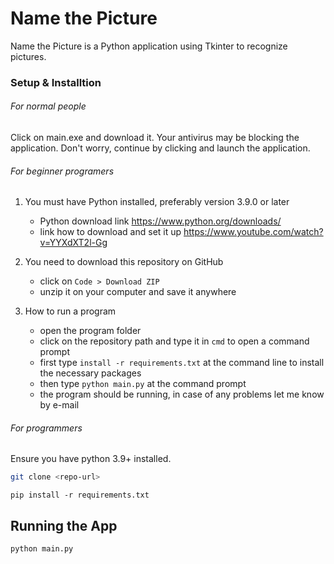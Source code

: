 # Name the Picture

Name the Picture is a Python application using Tkinter to recognize pictures.

### Setup & Installtion

###### For normal people

Click on main.exe and download it. Your antivirus may be blocking the application. Don't worry, continue by clicking and launch the application.

###### For beginner programers

1. You must have Python installed, preferably version 3.9.0 or later
    - Python download link <a href="https://www.python.org/downloads/">https://www.python.org/downloads/<a>
    - link how to download and set it up  <a href="https://www.youtube.com/watch?v=YYXdXT2l-Gg">https://www.youtube.com/watch?v=YYXdXT2l-Gg<a>

2. You need to download this repository on GitHub
    - click on ```Code > Download ZIP```
    - unzip it on your computer and save it anywhere

3. How to run a program
    - open the program folder
    - click on the repository path and type it in ```cmd``` to open a command prompt
    - first type ```install -r requirements.txt``` at the command line to install the necessary packages
    - then type ```python main.py``` at the command prompt
    - the program should be running, in case of any problems let me know by e-mail

###### For programmers

Ensure you have python 3.9+ installed.

```bash
git clone <repo-url>
```
```
pip install -r requirements.txt
```

## Running the App
```
python main.py
```




